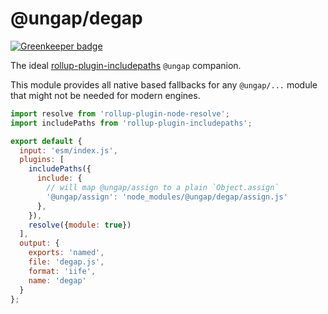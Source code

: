 # @ungap/degap

[![Greenkeeper badge](https://badges.greenkeeper.io/ungap/degap.svg)](https://greenkeeper.io/)

The ideal [rollup-plugin-includepaths](https://www.npmjs.com/package/rollup-plugin-includepaths) `@ungap` companion.

This module provides all native based fallbacks for any `@ungap/...` module that might not be needed for modern engines.

```js
import resolve from 'rollup-plugin-node-resolve';
import includePaths from 'rollup-plugin-includepaths';

export default {
  input: 'esm/index.js',
  plugins: [
    includePaths({
      include: {
        // will map @ungap/assign to a plain `Object.assign`
        '@ungap/assign': 'node_modules/@ungap/degap/assign.js'
      },
    }),
    resolve({module: true})
  ],
  output: {
    exports: 'named',
    file: 'degap.js',
    format: 'iife',
    name: 'degap'
  }
};

```

